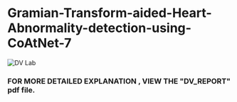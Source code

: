 # Gramian-Transform-aided-Heart-Abnormality-detection-using-CoAtNet-7
![DV Lab](https://user-images.githubusercontent.com/61882608/165906529-aa2b604a-74c6-4729-b9f0-7355004d8d45.jpg)
### FOR MORE DETAILED EXPLANATION , VIEW THE "DV_REPORT" pdf file. 
